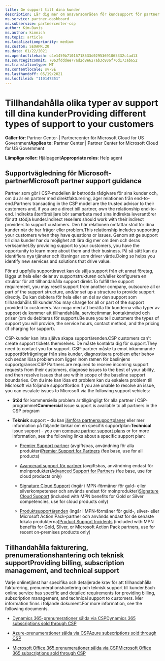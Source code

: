 ```yaml
---
title: Ge support till dina kunder
description: Lär dig mer om ansvarsområden för kundsupport för partner i CSP-programmet. Omfattar support för fakturering, prenumerationshantering och tekniska problem.
ms.service: partner-dashboard
ms.subservice: partnercenter-csp
author: Kim-Davis
ms.author: kimnich
ms.topic: article
ms.localizationpriority: medium
ms.custom: SEOAPR.20
ms.date: 01/22/2021
ms.openlocfilehash: c4e1459b71016718533d02953691065332c4ad13
ms.sourcegitcommit: 7063fdddee77ad2d8e627ab3c806f76d173ab652
ms.translationtype: MT
ms.contentlocale: sv-SE
ms.lasthandoff: 05/19/2021
ms.locfileid: "110147351"
---
```

# <a name="providing-different-types-of-support-to-your-customers"></a><span data-ttu-id="1271e-104">Tillhandahålla olika typer av support till dina kunder</span><span class="sxs-lookup"><span data-stu-id="1271e-104">Providing different types of support to your customers</span></span>

<span data-ttu-id="1271e-105">**Gäller för**: Partner Center-| Partnercenter för Microsoft Cloud for US Government</span><span class="sxs-lookup"><span data-stu-id="1271e-105">**Applies to**: Partner Center | Partner Center for Microsoft Cloud for US Government</span></span>

<span data-ttu-id="1271e-106">**Lämpliga roller:** Hjälpagent</span><span class="sxs-lookup"><span data-stu-id="1271e-106">**Appropriate roles**: Help agent</span></span>

## <a name="microsoft-partner-support-guidance"></a><span data-ttu-id="1271e-107">Supportvägledning för Microsoft-partner</span><span class="sxs-lookup"><span data-stu-id="1271e-107">Microsoft partner support guidance</span></span>

<span data-ttu-id="1271e-108">Partner som gör i CSP-modellen är betrodda rådgivare för sina kunder och, om du är en partner med direktfakturering, äger relationen från end-to-end.</span><span class="sxs-lookup"><span data-stu-id="1271e-108">Partners transacting in the CSP model are the trusted advisor to their customers and, if you are a direct bill partner, own the relationship end-to-end.</span></span> <span data-ttu-id="1271e-109">Indirekta återförsäljare bör samarbeta med sina indirekta leverantörer för att stödja kunder.</span><span class="sxs-lookup"><span data-stu-id="1271e-109">Indirect resellers should work with their indirect providers to support customers.</span></span> <span data-ttu-id="1271e-110">Den här relationen omfattar stöd för dina kunder när de har frågor eller problem.</span><span class="sxs-lookup"><span data-stu-id="1271e-110">This relationship includes supporting your customers when they have questions or issues.</span></span> <span data-ttu-id="1271e-111">Genom att ge support till dina kunder har du möjlighet att lära dig mer om dem och deras verksamhet.</span><span class="sxs-lookup"><span data-stu-id="1271e-111">By providing support to your customers, you have the opportunity to learn more about them and their business.</span></span> <span data-ttu-id="1271e-112">På så sätt kan du identifiera nya tjänster och lösningar som driver värde.</span><span class="sxs-lookup"><span data-stu-id="1271e-112">Doing so helps you identify new services and solutions that drive value.</span></span>

<span data-ttu-id="1271e-113">För att uppfylla supportkravet kan du sälja support från ett annat företag, lägga ut hela eller delar av supportstrukturen och/eller konfigurera en struktur för att tillhandahålla support direkt.</span><span class="sxs-lookup"><span data-stu-id="1271e-113">To fulfill the support requirement, you may resell support from another company, outsource all or part of the support structure, and/or set up a structure to provide support directly.</span></span> <span data-ttu-id="1271e-114">Du kan debitera för hela eller en del av den support som tillhandahålls till kunder.</span><span class="sxs-lookup"><span data-stu-id="1271e-114">You may charge for all or part of the support provided to customers.</span></span> <span data-ttu-id="1271e-115">Var noga med att berätta för kunderna vilka typer av support du kommer att tillhandahålla, servicetimmar, kontaktmetod och priser (om du debiteras för support).</span><span class="sxs-lookup"><span data-stu-id="1271e-115">Be sure you tell customers the types of support you will provide, the service hours, contact method, and the pricing (if charging for support).</span></span>

<span data-ttu-id="1271e-116">CSP-kunder kan inte själva skapa supportärenden.</span><span class="sxs-lookup"><span data-stu-id="1271e-116">CSP customers can't create support tickets themselves.</span></span> <span data-ttu-id="1271e-117">De måste kontakta dig för support.</span><span class="sxs-lookup"><span data-stu-id="1271e-117">They need to contact you for support.</span></span> <span data-ttu-id="1271e-118">CSP-partner måste ta emot inkommande supportförfrågningar från sina kunder, diagnostisera problem efter behov och sedan lösa problem som ligger inom ramen för baslinjens supportgränser.</span><span class="sxs-lookup"><span data-stu-id="1271e-118">CSP Partners are required to receive incoming support requests from their customers, diagnose issues to the best of your ability, and then resolve issues that are within scope of the baseline support boundaries.</span></span> <span data-ttu-id="1271e-119">Om du inte kan lösa ett problem kan du eskalera problem till Microsoft via följande supportfordon:</span><span class="sxs-lookup"><span data-stu-id="1271e-119">If you are unable to resolve an issue, you can escalate issues to Microsoft via the following support vehicles:</span></span>

- <span data-ttu-id="1271e-120">**Stöd** för kommersiella problem är tillgängligt för alla partner i CSP-programmet</span><span class="sxs-lookup"><span data-stu-id="1271e-120">**Commercial** issue support is available to all partners in the CSP program</span></span>

- <span data-ttu-id="1271e-121">**Teknisk** support – du kan [jämföra partnersupportplaner](https://partner.microsoft.com/support/partnersupport) eller mer information på följande länkar om en specifik supportplan:</span><span class="sxs-lookup"><span data-stu-id="1271e-121">**Technical** issue support - you can [compare partner support plans](https://partner.microsoft.com/support/partnersupport) or for more information, see the following links  about a specific support plan:</span></span>

  - <span data-ttu-id="1271e-122">[Premier Support partner](https://partner.microsoft.com/support/microsoft-services-premier-support) (avgiftsbas, användning för alla produkter)</span><span class="sxs-lookup"><span data-stu-id="1271e-122">[Premier Support for Partners](https://partner.microsoft.com/support/microsoft-services-premier-support) (fee base, use for all products)</span></span>

  - <span data-ttu-id="1271e-123">[Avancerad support för partner](https://partner.microsoft.com/support/advanced-cloud-support) (avgiftsbas, användning endast för molnprodukter)</span><span class="sxs-lookup"><span data-stu-id="1271e-123">[Advanced Support for Partners](https://partner.microsoft.com/support/advanced-cloud-support) (fee base, use for cloud products only)</span></span>

  - <span data-ttu-id="1271e-124">[Signature Cloud Support](manage-your-partner-network-benefits.md) (ingår i MPN-förmåner för guld- eller silverkompetenser och används endast för molnprodukter)</span><span class="sxs-lookup"><span data-stu-id="1271e-124">[Signature Cloud Support](manage-your-partner-network-benefits.md) (included with MPN benefits for Gold or Silver competencies, use for cloud products only)</span></span>

  - <span data-ttu-id="1271e-125">[Produktsupportärenden](manage-your-partner-network-benefits.md) (ingår i MPN-förmåner för guld-, silver- eller Microsoft Action Pack-partner och används endast för de senaste lokala produkterna)</span><span class="sxs-lookup"><span data-stu-id="1271e-125">[Product Support Incidents](manage-your-partner-network-benefits.md) (included with MPN benefits for Gold, Silver, or Microsoft Action Pack partners, use for recent on-premises products only)</span></span>

## <a name="providing-billing-subscription-management-and-technical-support"></a><span data-ttu-id="1271e-126">Tillhandahålla fakturering, prenumerationshantering och teknisk support</span><span class="sxs-lookup"><span data-stu-id="1271e-126">Providing billing, subscription management, and technical support</span></span> 

<span data-ttu-id="1271e-127">Varje onlinetjänst har specifika och detaljerade krav för att tillhandahålla fakturering, prenumerationshantering och teknisk support till kunder.</span><span class="sxs-lookup"><span data-stu-id="1271e-127">Each online service has specific and detailed requirements for providing billing, subscription management, and technical support to customers.</span></span> <span data-ttu-id="1271e-128">Mer information finns i följande dokument.</span><span class="sxs-lookup"><span data-stu-id="1271e-128">For more information, see the following documents.</span></span>

- [<span data-ttu-id="1271e-129">Dynamics 365-prenumerationer sålda via CSP</span><span class="sxs-lookup"><span data-stu-id="1271e-129">Dynamics 365 subscriptions sold through CSP</span></span>](https://www.microsoftpartnercommunity.com/t5/CSP/Microsoft-Partner-Support-Guidance/m-p/5262#M30)

- [<span data-ttu-id="1271e-130">Azure-prenumerationer sålda via CSP</span><span class="sxs-lookup"><span data-stu-id="1271e-130">Azure subscriptions sold through CSP</span></span>](https://www.microsoftpartnercommunity.com/t5/CSP/Microsoft-Partner-Support-Guidance/m-p/5263#M31)

- [<span data-ttu-id="1271e-131">Microsoft Office 365 prenumerationer sålda via CSP</span><span class="sxs-lookup"><span data-stu-id="1271e-131">Microsoft Office 365 subscriptions sold through CSP</span></span>](https://www.microsoftpartnercommunity.com/t5/CSP/Microsoft-Partner-Support-Guidance/m-p/5264#M32)
